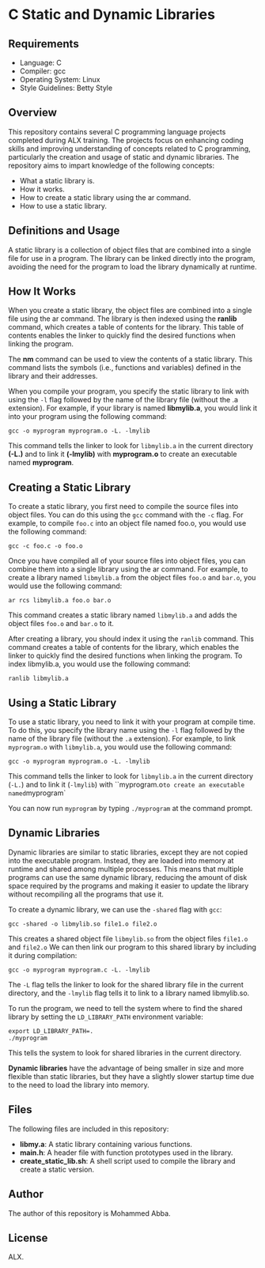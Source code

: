 # C Static and Dynamic Libraries

## Requirements
- Language: C
- Compiler: gcc
- Operating System: Linux
- Style Guidelines: Betty Style

## Overview
This repository contains several C programming language projects completed during ALX training. The projects focus on enhancing coding skills and improving understanding of concepts related to C programming, particularly the creation and usage of static and dynamic libraries.
The repository aims to impart knowledge of the following concepts:


- What a static library is.
- How it works.
- How to create a static library using the ar command.
- How to use a static library.

## Definitions and Usage

A static library is a collection of object files that are combined into a single file for use in a program. The library can be linked directly into the program, avoiding the need for the program to load the library dynamically at runtime.


## How It Works

When you create a static library, the object files are combined into a single file using the ar command. The library is then indexed using the **ranlib** command, which creates a table of contents for the library. This table of contents enables the linker to quickly find the desired functions when linking the program.

The **nm** command can be used to view the contents of a static library. This command lists the symbols (i.e., functions and variables) defined in the library and their addresses.

When you compile your program, you specify the static library to link with using the ``-l`` flag followed by the name of the library file (without the .a extension). For example, if your library is named **libmylib.a**, you would link it into your program using the following command:


```
gcc -o myprogram myprogram.o -L. -lmylib

```


This command tells the linker to look for ``libmylib.a`` in the current directory **(-L.)** and to link it **(-lmylib)** with **myprogram.o** to create an executable named **myprogram**.


## Creating a Static Library

To create a static library, you first need to compile the source files into object files. You can do this using the ``gcc`` command with the ``-c`` flag. For example, to compile ``foo.c`` into an object file named foo.o, you would use the following command:


```
gcc -c foo.c -o foo.o

```

Once you have compiled all of your source files into object files, you can combine them into a single library using the ar command. For example, to create a library named `libmylib.a` from the object files `foo.o` and `bar.o`, you would use the following command:


```
ar rcs libmylib.a foo.o bar.o

```

This command creates a static library named `libmylib.a` and adds the object files `foo.o` and `bar.o` to it.

After creating a library, you should index it using the ``ranlib`` command. This command creates a table of contents for the library, which enables the linker to quickly find the desired functions when linking the program. To index libmylib.a, you would use the following command:


```
ranlib libmylib.a

```


## Using a Static Library

To use a static library, you need to link it with your program at compile time. To do this, you specify the library name using the `-l` flag followed by the name of the library file (without the `.a` extension). For example, to link `myprogram.o` with `libmylib.a`, you would use the following command:


```
gcc -o myprogram myprogram.o -L. -lmylib

```

This command tells the linker to look for `libmylib.a` in the current directory (`-L.`) and to link it (`-lmylib`) with ``myprogram.o` to create an executable named `myprogram`

You can now run `myprogram` by typing `./myprogram` at the command prompt.

## Dynamic Libraries

Dynamic libraries are similar to static libraries, except they are not copied into the executable program. Instead, they are loaded into memory at runtime and shared among multiple processes. This means that multiple programs can use the same dynamic library, reducing the amount of disk space required by the programs and making it easier to update the library without recompiling all the programs that use it.

To create a dynamic library, we can use the `-shared` flag with `gcc`:


```
gcc -shared -o libmylib.so file1.o file2.o
```

This creates a shared object file `libmylib.so` from the object files `file1.o` and `file2.o` We can then link our program to this shared library by including it during compilation:

```
gcc -o myprogram myprogram.c -L. -lmylib
```

The `-L` flag tells the linker to look for the shared library file in the current directory, and the `-lmylib` flag tells it to link to a library named libmylib.so.

To run the program, we need to tell the system where to find the shared library by setting the `LD_LIBRARY_PATH` environment variable:

```
export LD_LIBRARY_PATH=.
./myprogram
```

This tells the system to look for shared libraries in the current directory.

**Dynamic libraries** have the advantage of being smaller in size and more flexible than static libraries, but they have a slightly slower startup time due to the need to load the library into memory.


## Files

The following files are included in this repository:

- **libmy.a**: A static library containing various functions.
- **main.h**: A header file with function prototypes used in the library.
- **create_static_lib.sh**: A shell script used to compile the library and create a static version.

## Author

The author of this repository is Mohammed Abba.

## License

ALX.
